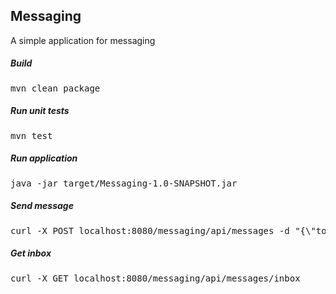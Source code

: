 ## Messaging

A simple application for messaging

##### Build

<pre>
mvn clean package
</pre>

##### Run unit tests

<pre>
mvn test
</pre>

##### Run application

<pre>
java -jar target/Messaging-1.0-SNAPSHOT.jar
</pre>

##### Send message

<pre>
curl -X POST localhost:8080/messaging/api/messages -d "{\"to\":\"someUser\",\"subject\":\"someSubject\",\"body\":\"someBody\"}" -H "Content-type:application/json"
</pre>

##### Get inbox

<pre>
curl -X GET localhost:8080/messaging/api/messages/inbox
</pre>
